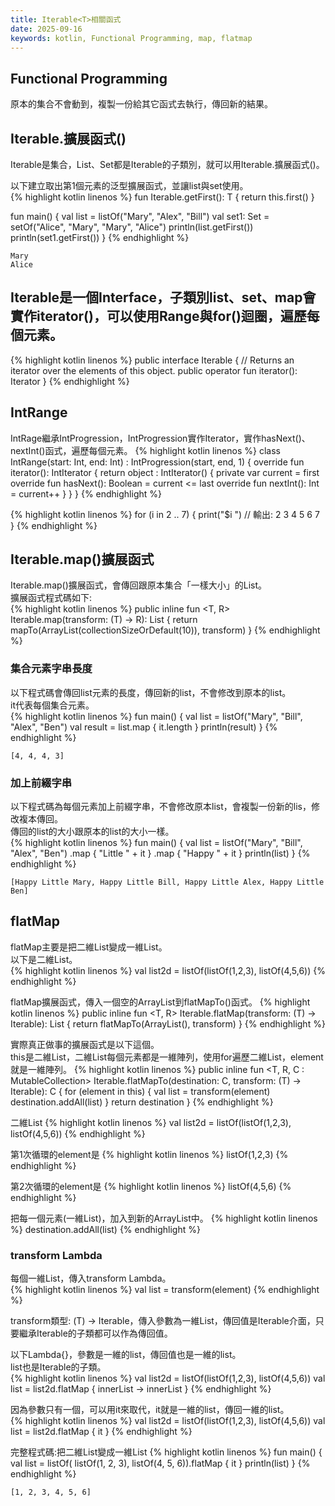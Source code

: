 ```yaml
---
title: Iterable<T>相關函式
date: 2025-09-16
keywords: kotlin, Functional Programming, map, flatmap
---
```

## Functional Programming
原本的集合不會動到，複製一份給其它函式去執行，傳回新的結果。

## Iterable<T>.擴展函式()
Iterable是集合，List、Set都是Iterable的子類別，就可以用Iterable<T>.擴展函式()。<br>

以下建立取出第1個元素的泛型擴展函式，並讓list與set使用。<br>
{% highlight kotlin linenos %}
fun <T> Iterable<T>.getFirst(): T {
    return this.first()
}

fun main() {
    val list = listOf<String>("Mary", "Alex", "Bill")
    val set1: Set<String> = setOf("Alice", "Mary", "Mary", "Alice")
    println(list.getFirst())
    println(set1.getFirst())
}
{% endhighlight %}
```
Mary
Alice
```

## Iterable是一個Interface，子類別list、set、map會實作iterator()，可以使用Range與for()迴圈，遍歷每個元素。
{% highlight kotlin linenos %}
public interface Iterable<out T> {
    // Returns an iterator over the elements of this object.
    public operator fun iterator(): Iterator<T>
}
{% endhighlight %}

## IntRange
IntRage繼承IntProgression，IntProgression實作Iterator，實作hasNext()、nextInt()函式，遍歷每個元素。
{% highlight kotlin linenos %}
class IntRange(start: Int, end: Int) : IntProgression(start, end, 1) {
    override fun iterator(): IntIterator {
        return object : IntIterator() {
            private var current = first
            override fun hasNext(): Boolean = current <= last
            override fun nextInt(): Int = current++
        }
    }
}
{% endhighlight %}

{% highlight kotlin linenos %}
for (i in 2 .. 7) {
    print("$i ")     // 輸出: 2 3 4 5 6 7
}
{% endhighlight %}

## Iterable<T>.map()擴展函式
Iterable<T>.map()擴展函式，會傳回跟原本集合「一樣大小」的List。<br>
擴展函式程式碼如下:<br>
{% highlight kotlin linenos %}
public inline fun <T, R> Iterable<T>.map(transform: (T) -> R): List<R> {
    return mapTo(ArrayList<R>(collectionSizeOrDefault(10)), transform)
}
{% endhighlight %}

### 集合元素字串長度
以下程式碼會傳回list元素的長度，傳回新的list，不會修改到原本的list。<br>
it代表每個集合元素。<br>
{% highlight kotlin linenos %}
fun main() {
    val list = listOf<String>("Mary", "Bill", "Alex", "Ben")
    val result = list.map { it.length }
    println(result)
}
{% endhighlight %}
```
[4, 4, 4, 3]
```

### 加上前綴字串
以下程式碼為每個元素加上前綴字串，不會修改原本list，會複製一份新的lis，修改複本傳回。<br>
傳回的list的大小跟原本的list的大小一樣。<br>
{% highlight kotlin linenos %}
fun main() {
    val list = listOf<String>("Mary", "Bill", "Alex", "Ben")
        .map { "Little " + it }
        .map { "Happy " + it }
    println(list)
}
{% endhighlight %}
```
[Happy Little Mary, Happy Little Bill, Happy Little Alex, Happy Little Ben]
```

## flatMap
flatMap主要是把二維List變成一維List。<br>
以下是二維List。<br>
{% highlight kotlin linenos %}
val list2d = listOf(listOf(1,2,3), listOf(4,5,6))
{% endhighlight %}

flatMap擴展函式，傳入一個空的ArrayList到flatMapTo()函式。
{% highlight kotlin linenos %}
public inline fun <T, R> Iterable<T>.flatMap(transform: (T) -> Iterable<R>): List<R> {
    return flatMapTo(ArrayList<R>(), transform)
}
{% endhighlight %}

實際真正做事的擴展函式是以下這個。<br>
this是二維List，二維List每個元素都是一維陣列，使用for遍歷二維List，element就是一維陣列。
{% highlight kotlin linenos %}
public inline fun <T, R, C : MutableCollection<in R>> Iterable<T>.flatMapTo(destination: C, transform: (T) -> Iterable<R>): C {
    for (element in this) {
        val list = transform(element)
        destination.addAll(list)
    }
    return destination
}
{% endhighlight %}

二維List
{% highlight kotlin linenos %}
val list2d = listOf(listOf(1,2,3), listOf(4,5,6))
{% endhighlight %}

第1次循環的element是
{% highlight kotlin linenos %}
listOf(1,2,3)
{% endhighlight %}

第2次循環的element是
{% highlight kotlin linenos %}
listOf(4,5,6)
{% endhighlight %}

把每一個元素(一維List)，加入到新的ArrayList中。
{% highlight kotlin linenos %}
destination.addAll(list)
{% endhighlight %}

### transform Lambda
每個一維List，傳入transform Lambda。<br>
{% highlight kotlin linenos %}
val list = transform(element)
{% endhighlight %}

transform類型: (T) -> Iterable<R>，傳入參數為一維List，傳回值是Iterable介面，只要繼承Iterable的子類都可以作為傳回值。<br>

以下Lambda{}，參數是一維的list，傳回值也是一維的list。<br>
list也是Iterable的子類。<br>
{% highlight kotlin linenos %}
val list2d = listOf(listOf(1,2,3), listOf(4,5,6))
val list = list2d.flatMap { innerList -> innerList }
{% endhighlight %}

因為參數只有一個，可以用it來取代，it就是一維的list，傳回一維的list。<br>
{% highlight kotlin linenos %}
val list2d = listOf(listOf(1,2,3), listOf(4,5,6))
val list = list2d.flatMap { it }
{% endhighlight %}

完整程式碼:把二維List變成一維List
{% highlight kotlin linenos %}
fun main() {
    val list = listOf(
        listOf(1, 2, 3),
        listOf(4, 5, 6)).flatMap { it }
    println(list)
}
{% endhighlight %}
```
[1, 2, 3, 4, 5, 6]
```

